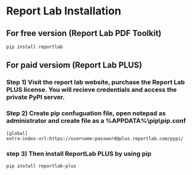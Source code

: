 # Report Lab Installation 
## For free version (Report Lab PDF Toolkit)
```shell
pip install reportlab
```
## For paid versiom (Report Lab PLUS)
### Step 1) Visit the report lab website, purchase the Report Lab PLUS license. You will recieve credentials and access the private PyPI server.
### Step 2) Create pip confuguation file, open notepad as administrator and create file as a %APPDATA%\pip\pip.conf
```
[global]
extra-index-url:https://username:password@plus.reportlab.com/pypi/
```
### step 3) Then install ReportLab PLUS by using pip
```
pip install reportlab-plus 
```
